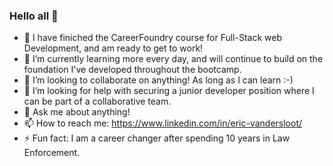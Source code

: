 ### Hello all 👋


- 🔭 I have finiched the CareerFoundry course for Full-Stack web Development, and am ready to get to work!
- 🌱 I’m currently learning more every day, and will continue to build on the foundation I've developed throughout the bootcamp.
- 👯 I’m looking to collaborate on anything! As long as I can learn :-)
- 🤔 I’m looking for help with securing a junior developer position where I can be part of a collaborative team.
- 💬 Ask me about anything!
- 📫 How to reach me: https://www.linkedin.com/in/eric-vandersloot/
- ⚡ Fun fact: I am a career changer after spending 10 years in Law Enforcement.
